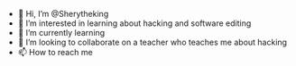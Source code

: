 - 👋 Hi, I’m @Sherytheking
- 👀 I’m interested in learning about hacking and software editing
- 🌱 I’m currently learning 
- 💞️ I’m looking to collaborate on a teacher who teaches me about hacking
- 📫 How to reach me 

<!---
Sherytheking/Sherytheking is a ✨ special ✨ repository because its `README.md` (this file) appears on your GitHub profile.
You can click the Preview link to take a look at your changes.
--->

